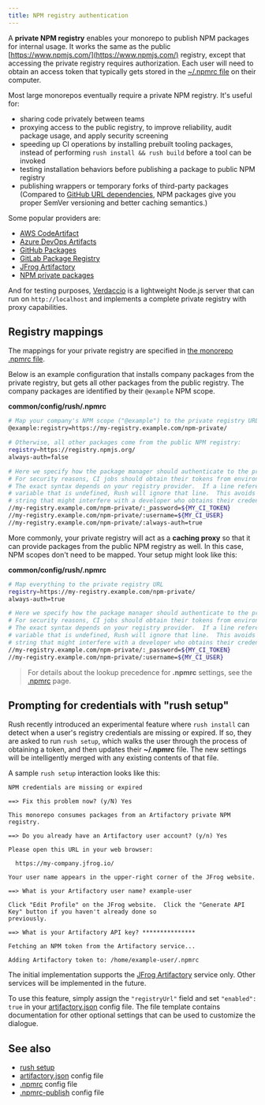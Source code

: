 ```yaml
---
title: NPM registry authentication
---
```


A **private NPM registry** enables your monorepo to publish NPM packages for internal usage. It works the same as
the public [https://www.npmjs.com/](https://www.npmjs.com/) registry, except that accessing the private registry
requires authorization. Each user will need to obtain an access token that typically gets stored in the
[~/.npmrc file](https://docs.npmjs.com/cli/v6/configuring-npm/npmrc)
on their computer.

Most large monorepos eventually require a private NPM registry. It's useful for:

- sharing code privately between teams
- proxying access to the public registry, to improve reliability, audit package usage, and apply security screening
- speeding up CI operations by installing prebuilt tooling packages, instead of performing `rush install && rush build`
  before a tool can be invoked
- testing installation behaviors before publishing a package to public NPM registry
- publishing wrappers or temporary forks of third-party packages<br/>
  (Compared to [GitHub URL dependencies](https://docs.npmjs.com/cli/v7/configuring-npm/package-json#github-urls),
  NPM packages give you proper SemVer versioning and better caching semantics.)

Some popular providers are:

- [AWS CodeArtifact](https://aws.amazon.com/blogs/devops/publishing-private-npm-packages-aws-codeartifact/)
- [Azure DevOps Artifacts](https://docs.microsoft.com/en-us/azure/devops/artifacts/get-started-npm?view=azure-devops)
- [GitHub Packages](https://github.com/features/packages)
- [GitLab Package Registry](https://docs.gitlab.com/ee/user/packages/npm_registry/)
- [JFrog Artifactory](https://jfrog.com/artifactory/)
- [NPM private packages](https://docs.npmjs.com/about-private-packages)

And for testing purposes, [Verdaccio](https://verdaccio.org/) is a lightweight Node.js server that can run
on `http://localhost` and implements a complete private registry with proxy capabilities.

## Registry mappings

The mappings for your private registry are specified in
[the monorepo .npmrc file](../../configs/npmrc).

Below is an example configuration that installs company packages from the private
registry, but gets all other packages from the public registry. The company packages are
identified by their `@example` NPM scope.

**common/config/rush/.npmrc**

```bash
# Map your company's NPM scope ("@example") to the private registry URL:
@example:registry=https://my-registry.example.com/npm-private/

# Otherwise, all other packages come from the public NPM registry:
registry=https://registry.npmjs.org/
always-auth=false

# Here we specify how the package manager should authenticate to the private registry.
# For security reasons, CI jobs should obtain their tokens from environment variables.
# The exact syntax depends on your registry provider.  If a line references an environment
# variable that is undefined, Rush will ignore that line.  This avoids producing an invalid
# string that might interfere with a developer who obtains their credentials from ~/.npmrc.
//my-registry.example.com/npm-private/:_password=${MY_CI_TOKEN}
//my-registry.example.com/npm-private/:username=${MY_CI_USER}
//my-registry.example.com/npm-private/:always-auth=true
```

More commonly, your private registry will act as a **caching proxy** so that it can provide
packages from the public NPM registry as well. In this case, NPM scopes don't need to be mapped.
Your setup might look like this:

**common/config/rush/.npmrc**

```bash
# Map everything to the private registry URL
registry=https://my-registry.example.com/npm-private/
always-auth=true

# Here we specify how the package manager should authenticate to the private registry.
# For security reasons, CI jobs should obtain their tokens from environment variables.
# The exact syntax depends on your registry provider.  If a line references an environment
# variable that is undefined, Rush will ignore that line.  This avoids producing an invalid
# string that might interfere with a developer who obtains their credentials from ~/.npmrc.
//my-registry.example.com/npm-private/:_password=${MY_CI_TOKEN}
//my-registry.example.com/npm-private/:username=${MY_CI_USER}
```

> For details about the lookup precedence for **.npmrc** settings,
> see the [.npmrc](../../configs/npmrc) page.

## Prompting for credentials with "rush setup"

Rush recently introduced an experimental feature where `rush install` can detect when a user's registry credentials
are missing or expired. If so, they are asked to run `rush setup`, which walks the user through the process of
obtaining a token, and then updates their **~/.npmrc** file. The new settings will be intelligently merged with
any existing contents of that file.

A sample `rush setup` interaction looks like this:

```
NPM credentials are missing or expired

==> Fix this problem now? (y/N) Yes

This monorepo consumes packages from an Artifactory private NPM registry.

==> Do you already have an Artifactory user account? (y/n) Yes

Please open this URL in your web browser:

  https://my-company.jfrog.io/

Your user name appears in the upper-right corner of the JFrog website.

==> What is your Artifactory user name? example-user

Click "Edit Profile" on the JFrog website.  Click the "Generate API Key" button if you haven't already done so
previously.

==> What is your Artifactory API key? ***************

Fetching an NPM token from the Artifactory service...

Adding Artifactory token to: /home/example-user/.npmrc
```

The initial implementation supports the [JFrog Artifactory](https://jfrog.com/artifactory/) service only.
Other services will be implemented in the future.

To use this feature, simply assign the `"registryUrl"` field and set `"enabled": true` in your
[artifactory.json](../../configs/artifactory_json) config file.
The file template contains documentation for other optional settings that can be used to customize
the dialogue.

## See also

- [rush setup](../../commands/rush_setup)
- [artifactory.json](../../configs/artifactory_json) config file
- [.npmrc](../../configs/npmrc) config file
- [.npmrc-publish](../../configs/npmrc-publish) config file
